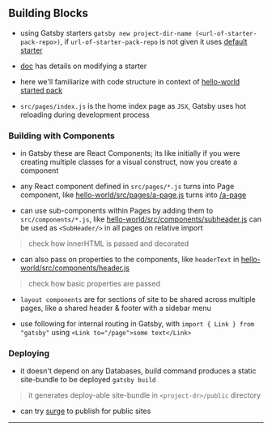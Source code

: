 
## Building Blocks

* using Gatsby starters `gatsby new project-dir-name (<url-of-starter-pack-repo>)`, if `url-of-starter-pack-repo` is not given it uses [default starter](https://github.com/gatsbyjs/gatsby-starter-default)

* [doc](https://www.gatsbyjs.org/docs/modifying-a-starter) has details on modifying a starter

* here we'll familiarize with code structure in context of [hello-world started pack](https://github.com/gatsbyjs/gatsby-starter-hello-world)

* `src/pages/index.js` is the home index page as `JSX`, Gatsby uses hot reloading during development process


### Building with Components

* in Gatsby these are React Components; its like initially if you were creating multiple classes for a visual construct, now you create a component

* any React component defined in `src/pages/*.js` turns into Page component, like [hello-world/src/pages/a-page.js](hello-world/src/pages/a-page.js) turns into [<site>/a-page](http://localhost:8000/a-page)

* can use sub-components within Pages by adding them to `src/components/*.js`, like [hello-world/src/components/subheader.js](hello-world/src/components/subheader.js) can be used as `<SubHeader/>` in all pages on relative import

> check how innerHTML is passed and decorated

* can also pass on properties to the components, like `headerText` in [hello-world/src/components/header.js](hello-world/src/components/header.js)

> check how basic properties are passed

* `layout components` are for sections of site to be shared across multiple pages, like a shared header & footer with a sidebar menu

* use following for internal routing in Gatsby, with `import { Link } from "gatsby"` using `<Link to="/page">some text</Link>`


### Deploying

* it doesn't depend on any Databases, build command produces a static site-bundle to be deployed `gatsby build`

> it generates deploy-able site-bundle in `<project-dr>/public` directory

* can try [surge](http://surge.sh/) to publish for public sites

---
